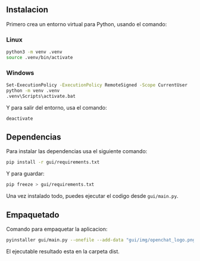 ## Instalacion

Primero crea un entorno virtual para Python, usando el comando:

### Linux

```sh
python3 -m venv .venv
source .venv/bin/activate
```

### Windows

```sh
Set-ExecutionPolicy -ExecutionPolicy RemoteSigned -Scope CurrentUser
python -m venv .venv
.venv\Scripts\activate.bat
```

Y para salir del entorno, usa el comando:

```sh
deactivate
```

## Dependencias

Para instalar las dependencias usa el siguiente comando:

```sh
pip install -r gui/requirements.txt
```

Y para guardar:

```sh
pip freeze > gui/requirements.txt
```

Una vez instalado todo, puedes ejecutar el codigo desde `gui/main.py`.

## Empaquetado

Comando para empaquetar la aplicacion:

```sh
pyinstaller gui/main.py --onefile --add-data "gui/img/openchat_logo.png:img" --add-data "gui/img/icon.png:img" --icon=gui/img/icon.ico --name OpenChat
```

El ejecutable resultado esta en la carpeta dist.